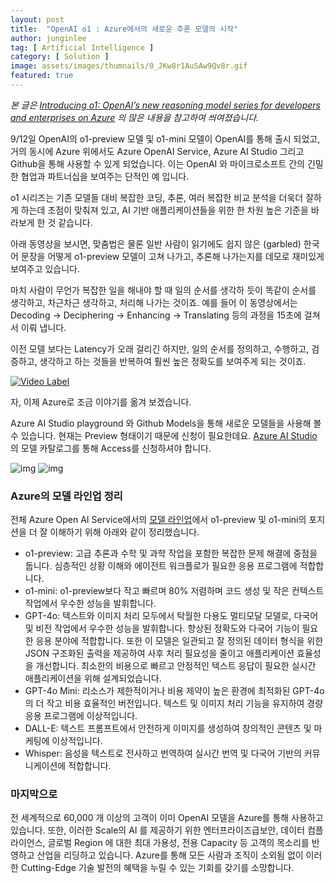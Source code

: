 ```yaml
---
layout: post
title:  "OpenAI o1 : Azure에서의 새로운 추론 모델의 시작"
author: junginlee
tag: [ Artificial Intelligence ]
category: [ Solution ]
image: assets/images/thumnails/0_JKw8r1AuSAw9Qv8r.gif
featured: true
---
```


*본 글은 [Introducing o1: OpenAI’s new reasoning model series for developers and enterprises on Azure](https://azure.microsoft.com/en-us/blog/introducing-o1-openais-new-reasoning-model-series-for-developers-and-enterprises-on-azure/) 의 많은 내용을 참고하여 씌여졌습니다.*

9/12일 OpenAI의 o1-preview 모델 및 o1-mini 모델이 OpenAI를 통해 출시 되었고, 거의 동시에 Azure 위에서도 Azure OpenAI Service, Azure AI Studio 그리고 Github을 통해 사용할 수 있게 되었습니다. 이는 OpenAI 와 마이크로소프트 간의 긴밀한 협업과 파트너십을 보여주는 단적인 예 입니다.

o1 시리즈는 기존 모델들 대비 복잡한 코딩, 추론, 여러 복잡한 비교 분석을 더욱더 잘하게 하는데 초점이 맞춰져 있고, AI 기반 애플리케이션들을 위한 한 차원 높은 기준을 바라보게 한 것 같습니다.

아래 동영상을 보시면, 맞춤법은 물론 일반 사람이 읽기에도 쉽지 않은 (garbled) 한국어 문장을 어떻게 o1-preview 모델이 고쳐 나가고, 추론해 나가는지를 데모로 재미있게 보여주고 있습니다.

마치 사람이 무언가 복잡한 일을 해내야 할 때 일의 순서를 생각하 듯이 똑같이 순서를 생각하고, 차근차근 생각하고, 처리해 나가는 것이죠. 예를 들어 이 동영상에서는 Decoding -> Deciphering -> Enhancing -> Translating 등의 과정을 15초에 걸쳐서 이뤄 냅니다.

이전 모델 보다는 Latency가 오래 걸리긴 하지만, 일의 순서를 정의하고, 수행하고, 검증하고, 생각하고 하는 것들을 반복하여 훨씬 높은 정확도를 보여주게 되는 것이죠.

[![Video Label](http://img.youtube.com/vi/eZDmDn6Iq9Y/0.jpg)](https://youtu.be/eZDmDn6Iq9Y)

자, 이제 Azure로 조금 이야기를 옮겨 보겠습니다.

Azure AI Studio playground 와 Github Models을 통해 새로운 모델들을 사용해 볼 수 있습니다. 현재는 Preview 형태이기 때문에 신청이 필요한데요. [Azure AI Studio](https://ai.azure.com/) 의 모델 카탈로그를 통해 Access를 신청하셔야 합니다.

![img](https://cdn-images-1.medium.com/max/1200/0*JKw8r1AuSAw9Qv8r.gif)
![img](https://cdn-images-1.medium.com/max/1200/1*SRp219V2oDNLTub5_06zCQ.png)

### **Azure의 모델 라인업 정리**

전체 Azure Open AI Service에서의 [모델 라인업](https://learn.microsoft.com/en-us/azure/ai-services/openai/concepts/models)에서 o1-preview 및 o1-mini의 포지션을 더 잘 이해하기 위해 아래와 같이 정리했습니다.

- o1-preview: 고급 추론과 수학 및 과학 작업을 포함한 복잡한 문제 해결에 중점을 둡니다. 심층적인 상황 이해와 에이전트 워크플로가 필요한 응용 프로그램에 적합합니다.
- o1-mini: o1-preview보다 작고 빠르며 80% 저렴하며 코드 생성 및 작은 컨텍스트 작업에서 우수한 성능을 발휘합니다.
- GPT-4o: 텍스트와 이미지 처리 모두에서 탁월한 다용도 멀티모달 모델로, 다국어 및 비전 작업에서 우수한 성능을 발휘합니다. 향상된 정확도와 다국어 기능이 필요한 응용 분야에 적합합니다. 또한 이 모델은 일관되고 잘 정의된 데이터 형식을 위한 JSON 구조화된 출력을 제공하여 사후 처리 필요성을 줄이고 애플리케이션 효율성을 개선합니다. 최소한의 비용으로 빠르고 안정적인 텍스트 응답이 필요한 실시간 애플리케이션을 위해 설계되었습니다.
- GPT-4o Mini: 리소스가 제한적이거나 비용 제약이 높은 환경에 최적화된 GPT-4o의 더 작고 비용 효율적인 버전입니다. 텍스트 및 이미지 처리 기능을 유지하여 경량 응용 프로그램에 이상적입니다.
- DALL-E: 텍스트 프롬프트에서 안전하게 이미지를 생성하여 창의적인 콘텐츠 및 마케팅에 이상적입니다.
- Whisper: 음성을 텍스트로 전사하고 번역하여 실시간 번역 및 다국어 기반의 커뮤니케이션에 적합합니다.

### 마지막으로

전 세계적으로 60,000 개 이상의 고객이 이미 OpenAI 모델을 Azure를 통해 사용하고 있습니다. 또한, 이러한 Scale의 AI 를 제공하기 위한 엔터프라이즈급보안, 데이터 컴플라이언스, 글로벌 Region 에 대한 최대 가용성, 전용 Capacity 등 고객의 목소리를 반영하고 산업을 리딩하고 있습니다. Azure를 통해 모든 사람과 조직이 소외됨 없이 이러한 Cutting-Edge 기술 발전의 혜택을 누릴 수 있는 기회를 갖기를 소망합니다.